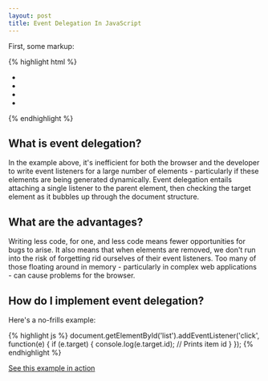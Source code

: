 ```yaml
---
layout: post
title: Event Delegation In JavaScript
---
```


First, some markup:

{% highlight html %}
<ul id="list">
  <li id="item-1"></li>
  <li id="item-2"></li>
  <!-- A little while later - hope this is automated! -->
  <li id="item-99"></li>
  <li id="item-100"></li>
</ul>
{% endhighlight %}

## What is event delegation?
In the example above, it's inefficient for both the browser and the developer to write event listeners for a large number of elements - particularly if these elements are being generated dynamically. Event delegation entails attaching a single listener to the parent element, then checking the target element  as it bubbles up through the document structure.

## What are the advantages?
Writing less code, for one, and less code means fewer opportunities for bugs to arise. It also means that when elements are removed, we don't run into the risk of forgetting  rid ourselves of their event listeners. Too many of those floating around in memory - particularly in complex web applications - can cause problems for the browser. 

## How do I implement event delegation?
Here's a no-frills example:

{% highlight js %}
document.getElementById('list').addEventListener('click', function(e) {
  if (e.target) {
    console.log(e.target.id); // Prints item id
  }
});
{% endhighlight %}

[See this example in action](http://jsfiddle.net/heQkz/)
